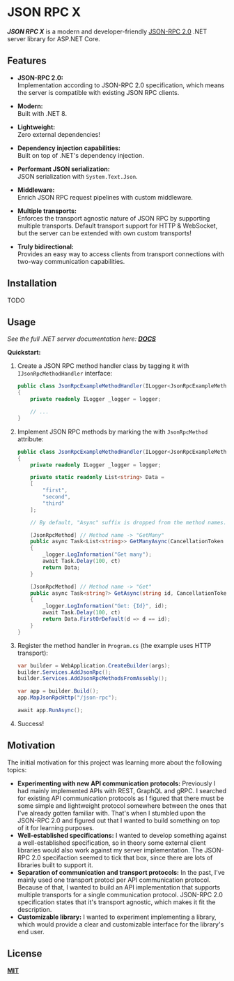 # JSON RPC X

**_JSON RPC X_** is a modern and developer-friendly
[JSON-RPC 2.0](https://www.jsonrpc.org/specification) .NET server library for ASP.NET Core.

## Features

- **JSON-RPC 2.0:**  
  Implementation according to JSON-RPC 2.0 specification,
  which means the server is compatible with existing JSON RPC clients.
  
- **Modern:**  
  Built with .NET 8.

- **Lightweight:**  
  Zero external dependencies!

- **Dependency injection capabilities:**  
  Built on top of .NET's dependency injection.

- **Performant JSON serialization:**  
  JSON serialization with `System.Text.Json`.

- **Middleware:**  
  Enrich JSON RPC request pipelines with custom middleware.

- **Multiple transports:**  
  Enforces the transport agnostic nature of JSON RPC by supporting multiple transports.
  Default transport support for HTTP & WebSocket,
  but the server can be extended with own custom transports!

- **Truly bidirectional:**  
  Provides an easy way to access clients from transport connections
  with two-way communication capabilities.

## Installation

TODO

## Usage

_See the full .NET server documentation here: **[DOCS](./docs/server.md)**_

**Quickstart:**

1. Create a JSON RPC method handler class by tagging it with `IJsonRpcMethodHandler` interface:
    ```cs
    public class JsonRpcExampleMethodHandler(ILogger<JsonRpcExampleMethodHandler> logger) : IJsonRpcMethodHandler
    {
        private readonly ILogger _logger = logger;

        // ...
    }
    ```

2. Implement JSON RPC methods by marking the with `JsonRpcMethod` attribute:
    ```cs
    public class JsonRpcExampleMethodHandler(ILogger<JsonRpcExampleMethodHandler> logger) : IJsonRpcMethodHandler
    {
        private readonly ILogger _logger = logger;

        private static readonly List<string> Data =
        [
            "first",
            "second",
            "third"
        ];

        // By default, "Async" suffix is dropped from the method names.

        [JsonRpcMethod] // Method name -> "GetMany"
        public async Task<List<string>> GetManyAsync(CancellationToken ct)
        {
            _logger.LogInformation("Get many");
            await Task.Delay(100, ct)
            return Data;
        }

        [JsonRpcMethod] // Method name -> "Get"
        public async Task<string?> GetAsync(string id, CancellationToken ct)
        {
            _logger.LogInformation("Get: {Id}", id);
            await Task.Delay(100, ct)
            return Data.FirstOrDefault(d => d == id);
        }
    }
    ```

3. Register the method handler in `Program.cs` (the example uses HTTP transport):
    ```cs
    var builder = WebApplication.CreateBuilder(args);
    builder.Services.AddJsonRpc();
    builder.Services.AddJsonRpcMethodsFromAssebly();

    var app = builder.Build();
    app.MapJsonRpcHttp("/json-rpc");

    await app.RunAsync();
    ```

4. Success!

## Motivation

The initial motivation for this project was learning more about the following topics:

- **Experimenting with new API communication protocols:**
  Previously I had mainly implemented APIs with REST, GraphQL and gRPC.
  I searched for existing API communication protocols as I figured that there must be some
  simple and lightweight protocol somewhere between the ones that I've already gotten familiar with.
  That's when I stumbled upon the JSON-RPC 2.0 and figured out that I wanted to build something
  on top of it for learning purposes.
- **Well-established specifications:**
  I wanted to develop something against a well-established specification,
  so in theory some external client libraries would also work against my server implementation.
  The JSON-RPC 2.0 specifaction seemed to tick that box,
  since there are lots of libraries built to support it.
- **Separation of communication and transport protocols:**
  In the past, I've mainly used one transport protocl per API communication protocol.
  Because of that, I wanted to build an API implementation that supports multiple transports
  for a single communication protocol.
  JSON-RPC 2.0 specification states that it's transport agnostic,
  which makes it fit the description.
- **Customizable library:**
  I wanted to experiment implementing a library, which would provide a clear and customizable
  interface for the library's end user.

## License

[**MIT**](./LICENSE)
